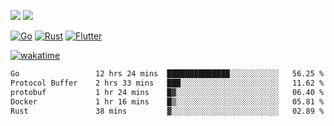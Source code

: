 [![](https://img.shields.io/badge/Windows_11-Pro-292e33?style=flat-square&logo=windows&logoColor=ffffff)](https://www.microsoft.com/en-us/windows/)
[![](https://img.shields.io/badge/macOS-Sonoma-292e33?style=flat-square&logo=apple&logoColor=ffffff)](https://www.apple.com/macbook-pro/) 

[![Go](https://img.shields.io/badge/-Go-DEA584?style=flat&logo=go&logoColor=000000)](https://golang.org/)
[![Rust](https://img.shields.io/badge/-Rust-DEA584?style=flat&logo=rust&logoColor=000000)](https://www.rust-lang.org)
[![Flutter](https://img.shields.io/badge/-Flutter-DEA584?style=flat&logo=flutter&logoColor=000000)](https://flutter.dev/)

[![wakatime](https://wakatime.com/badge/user/9bb0c784-91ca-4b5c-8e9c-b13ece0f7b09.svg)](https://wakatime.com/@9bb0c784-91ca-4b5c-8e9c-b13ece0f7b09)


<!--START_SECTION:waka-->

```txt
Go                 12 hrs 24 mins  ██████████████░░░░░░░░░░░   56.25 %
Protocol Buffer    2 hrs 33 mins   ███░░░░░░░░░░░░░░░░░░░░░░   11.62 %
protobuf           1 hr 24 mins    █▓░░░░░░░░░░░░░░░░░░░░░░░   06.40 %
Docker             1 hr 16 mins    █▒░░░░░░░░░░░░░░░░░░░░░░░   05.81 %
Rust               38 mins         ▓░░░░░░░░░░░░░░░░░░░░░░░░   02.89 %
```

<!--END_SECTION:waka-->
